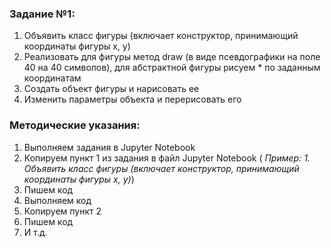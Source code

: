 ### Задание №1:
1.	Объявить класс фигуры (включает конструктор, принимающий координаты фигуры x, y)
2.	Реализовать для фигуры метод draw (в виде псевдографики на поле 40 на 40 символов), для абстрактной фигуры рисуем * по заданным координатам
3.	Создать объект фигуры и нарисовать ее
4.	Изменить параметры объекта и перерисовать его

  

### Методические указания:
1. Выполняем задания в Jupyter Notebook
2. Копируем пункт 1 из задания в файл Jupyter Notebook ( *Пример: 1. Объявить класс фигуры (включает конструктор, принимающий координаты фигуры x, y)*)
3. Пишем код
4. Выполняем код
5. Копируем пункт 2
6. Пишем код
7. И т.д.
